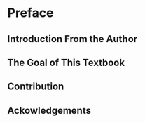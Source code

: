 # Preface

## Introduction From the Author

## The Goal of This Textbook

## Contribution

## Ackowledgements
